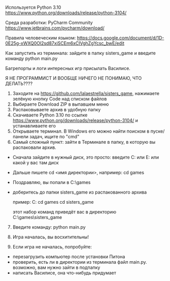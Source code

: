 Используется Python 3.10
https://www.python.org/downloads/release/python-3104/

Среда разработки: PyCharm Community
https://www.jetbrains.com/pycharm/download/

Правила человеческим языком:
https://docs.google.com/document/d/1D-0E25g-xWXQ0Ol2sd87xiSCEm6xCIVghZgYcsc_bwE/edit

Как запустить из терминала: зайдите в папку sisters_game и введите команду
python main.py

Багрепорты и логи интересных игр присылать Василисе.

Я НЕ ПРОГРАММИСТ И ВООБЩЕ НИЧЕГО НЕ ПОНИМАЮ, ЧТО ДЕЛАТЬ????
1. Заходите на https://github.com/lalaestrella/sisters_game, нажимаете зелёную кнопку Code над списком файлов
2. Выбираете Download ZIP в выпавшем меню
3. Распаковываете архив в удобную папку
4. Скачиваете Python 3.10 по ссылке https://www.python.org/downloads/release/python-3104/ и устанавливаете его
5. Открываете терминал. В Windows его можно найти поиском в пуске/панели задач, ищите по "cmd"
6. Самый сложный пункт: зайти в Терминале в папку, в которую вы распаковали архив. 
- Сначала зайдите в нужный диск, это просто: введите C: или E: или какой у вас там диск
- Дальше пишете cd <имя директории>, например: cd games
- Поздравляю, вы попали в C:\games
- доберитесь до папки sisters_game из распакованного архива
    
    пример:
    C:
    cd games
    cd sisters_game
    
    этот набор команд приведёт вас в директорию C:\games\sisters_game
    
7. Введите команду:
   python main.py

8. Игра началась, вы восхитительны!
9. Если игра не началась, попробуйте:
- перезагрузить компьютер после установки Питона
- проверить, есть ли в директории из терминала файл main.py. возможно, вам нужно зайти в подпапку
- написать Василисе, она что-нибудь придумает
